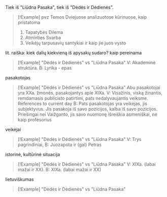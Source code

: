 Tiek iš "Liūdna Pasaka", tiek iš "Dėdės ir Dėdienės". 

> [!Example] pvz Temos
> Dviejuose analizuotose kūrinuose, kaip pristatoma
> 1. Tapatybės Dilema
> 2. Atminties Svarba
> 3. Veikėjų tarpusavių santykiai ir kaip jie juos vysto

lit. raiška: kiek dalių kiekvieną iš apysakų sudaro? kaip pereinama
> [!Example] "Dėdės ir Dėdienės" vs "Liūdna Pasaka"
> V: Akademinė struktūra. B: Lyrika - epas

pasakotojas
> [!Example] "Dėdės ir Dėdienės" vs "Liūdna Pasaka"
> Abu pasakotojai yra XXa. žmonės, pasakojantys apie XIXa. 
> V: Visažinis, viską žinantis, remdamasis publicisto patirtimi, pats nedalyvaujantis veiksme. References to current day
> B: Pats pasakotojas yra veikėjas, jis subjektyvus. Jis pasakoja iš savo pozicijos, kalba iš savo pozicijos. Priešingai nei Vaižganto, jis savo nuomonę išreiškia asmeniškai, ne kaip profesorius

veikėjai
> [!Example] "Dėdės ir Dėdienės" vs "Liūdna Pasaka"
> V: Trys pagrindiniai,
> B: Juozapota ir (gal) Petras

istorinė, kultūrinė situacija 
> [!Example] "Dėdės ir Dėdienės" vs "Liūdna Pasaka"
> V: XIXa. (labai mažai ir XX). 
> B: XIXa. (labai mažai ir XX)

lietuviškumas
> [!Example] "Dėdės ir Dėdienės" vs "Liūdna Pasaka"
> 